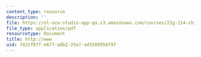 ```yaml
---
content_type: resource
description: ''
file: https://ol-ocw-studio-app-qa.s3.amazonaws.com/courses/21g-114-chinese-vi-streamlined-spring-2005/7431f87fe677a8b225e7ad5589956f97_MIT21G_114S05_4_04j.pdf
file_type: application/pdf
resourcetype: Document
title: http://www
uid: 7431f87f-e677-a8b2-25e7-ad5589956f97
---
```

